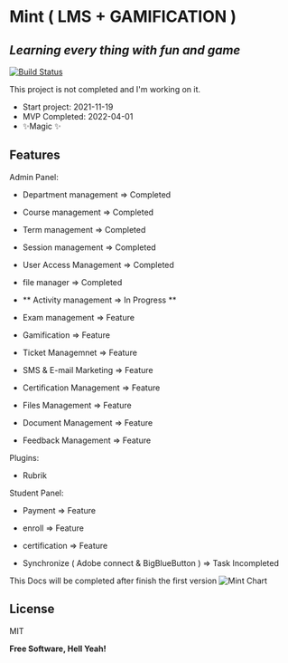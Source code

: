 # Mint ( LMS + GAMIFICATION )
## _Learning every thing with fun and game_

[![Build Status](https://travis-ci.org/joemccann/dillinger.svg?branch=master)](https://travis-ci.org/joemccann/dillinger)

This project is not completed and I'm working on it. 

- Start project: 2021-11-19
- MVP Completed: 2022-04-01
- ✨Magic ✨ 

## Features

Admin Panel:
- Department management => Completed
- Course management => Completed
- Term management => Completed

- Session management => Completed
- User Access Management => Completed
- file manager => Completed
- ** Activity management => In Progress **
- Exam management => Feature
- Gamification  => Feature
- Ticket Managemnet => Feature
- SMS & E-mail Marketing => Feature
- Certification Management => Feature
- Files Management => Feature
- Document Management => Feature
- Feedback Management => Feature

Plugins: 
- Rubrik

Student Panel:
- Payment => Feature
- enroll => Feature
- certification => Feature

- Synchronize ( Adobe connect & BigBlueButton ) => Task Incompleted

This Docs will be completed after finish the first version
![Mint Chart](https://github.com/arashactive/mint-lms-laravel/raw/main/public/img/MintImage.png)


## License

MIT

**Free Software, Hell Yeah!**